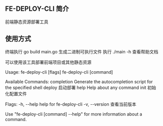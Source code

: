 
## FE-DEPLOY-CLI 简介

 前端静态资源部署工具  

 
                                                                     
## 使用方式
  终端执行 go build main.go  生成二进制可执行文件 
  执行  ./main -h 查看帮助文档

  可以使用该工具部署前端项目或其他静态资源

  Usage:
    fe-deploy-cli [flags]
    fe-deploy-cli [command]

  Available Commands:
    completion  Generate the autocompletion script for the specified shell
    deploy      启动部署
    help        Help about any command
    init        初始化配置文件

  Flags:
    -h, --help      help for fe-deploy-cli
    -v, --version   查看当前版本

  Use "fe-deploy-cli [command] --help" for more information about a command.

 